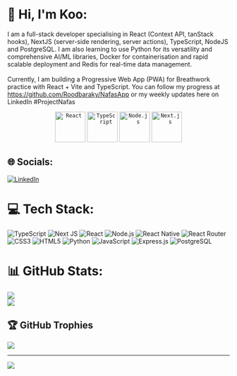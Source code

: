 # 💫 Hi, I'm Koo:
I am a full-stack developer specialising in React (Context API, tanStack hooks), NextJS (server-side rendering, server actions), TypeScript, NodeJS and PostgreSQL. I am also learning to use Python for its versatility and comprehensive AI/ML libraries, Docker for containerisation and rapid scalable deployment and Redis for real-time data management.<br><br>Currently, I am building a Progressive Web App (PWA) for Breathwork practice with React + Vite and TypeScript. You can follow my progress at https://github.com/Roodbaraky/NafasApp or my weekly updates here on LinkedIn #ProjectNafas

<div align="center">
	<code><img width="69" src="https://user-images.githubusercontent.com/25181517/183897015-94a058a6-b86e-4e42-a37f-bf92061753e5.png" alt="React" title="React"/></code>
	<code><img width="69" src="https://user-images.githubusercontent.com/25181517/183890598-19a0ac2d-e88a-4005-a8df-1ee36782fde1.png" alt="TypeScript" title="TypeScript"/></code>
	<code><img width="69" src="https://user-images.githubusercontent.com/25181517/183568594-85e280a7-0d7e-4d1a-9028-c8c2209e073c.png" alt="Node.js" title="Node.js"/></code>
	<code><img width="69" src="https://github.com/marwin1991/profile-technology-icons/assets/136815194/5f8c622c-c217-4649-b0a9-7e0ee24bd704" alt="Next.js" title="Next.js"/></code>
</div>

## 🌐 Socials:
[![LinkedIn](https://img.shields.io/badge/LinkedIn-%230077B5.svg?logo=linkedin&logoColor=white)](https://www.linkedin.com/in/koorosh-roodbaraky/) 

# 💻 Tech Stack:
![TypeScript](https://img.shields.io/badge/typescript-%23007ACC.svg?style=for-the-badge&logo=typescript&logoColor=white) ![Next JS](https://img.shields.io/badge/Next-black?style=for-the-badge&logo=next.js&logoColor=white)  ![React](https://img.shields.io/badge/react-%2320232a.svg?style=for-the-badge&logo=react&logoColor=%2361DAFB) ![Node.js](https://img.shields.io/badge/node-%23323330.svg?style=for-the-badge&logo=node&logoColor=%23F7DF1E) ![React Native](https://img.shields.io/badge/react_native-%2320232a.svg?style=for-the-badge&logo=react&logoColor=%2361DAFB) ![React Router](https://img.shields.io/badge/React_Router-CA4245?style=for-the-badge&logo=react-router&logoColor=white) ![CSS3](https://img.shields.io/badge/css3-%231572B6.svg?style=for-the-badge&logo=css3&logoColor=white) ![HTML5](https://img.shields.io/badge/html5-%23E34F26.svg?style=for-the-badge&logo=html5&logoColor=white) ![Python](https://img.shields.io/badge/python-3670A0?style=for-the-badge&logo=python&logoColor=ffdd54) ![JavaScript](https://img.shields.io/badge/javascript-%23323330.svg?style=for-the-badge&logo=javascript&logoColor=%23F7DF1E) ![Express.js](https://img.shields.io/badge/express.js-%23404d59.svg?style=for-the-badge&logo=express&logoColor=%2361DAFB) ![PostgreSQL](https://img.shields.io/badge/postgresql-black?style=for-the-badge&logo=postgresql&logoColor=white)
# 📊 GitHub Stats:
![](https://github-readme-streak-stats.herokuapp.com/?user=Roodbaraky&theme=dark&hide_border=false)<br/>
![](https://github-readme-stats.vercel.app/api/top-langs/?username=Roodbaraky&theme=dark&hide_border=false&include_all_commits=false&count_private=false&layout=compact)

## 🏆 GitHub Trophies
![](https://github-profile-trophy.vercel.app/?username=Roodbaraky&theme=monokai&no-frame=false&no-bg=true&margin-w=4)

---
[![](https://visitcount.itsvg.in/api?id=Roodbaraky&icon=0&color=4)](https://visitcount.itsvg.in)

<!-- Proudly created with GPRM ( https://gprm.itsvg.in ) -->
